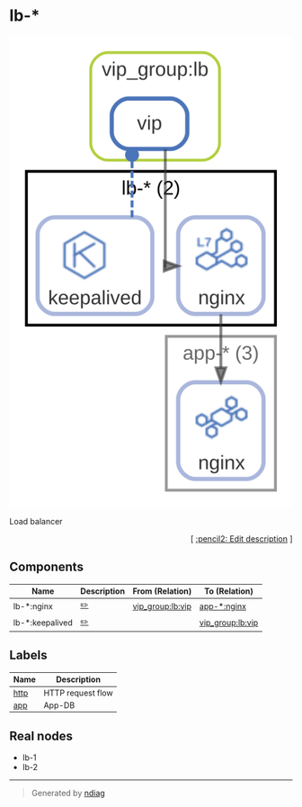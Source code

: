 # lb-*

![diagram](node-lb-_.svg)

Load balancer


<p align="right">
  [ <a href="../input/ndiag.descriptions/_node-lb-_.md">:pencil2: Edit description</a> ]
<p>

## Components

| Name | Description | From (Relation) | To (Relation) |
| --- | --- | --- | --- |
| lb-*:nginx |  <a href="../input/ndiag.descriptions/_component-lb-__nginx.md">:pencil2:</a> | [vip_group:lb:vip](layer-vip_group.md#vip_grouplb) | [app-*:nginx](node-app-_.md) |
| lb-*:keepalived |  <a href="../input/ndiag.descriptions/_component-lb-__keepalived.md">:pencil2:</a> |  | [vip_group:lb:vip](layer-vip_group.md#vip_grouplb) |

## Labels

| Name | Description |
| --- | --- |
| [http](label-http.md) | HTTP request flow |
| [app](label-app.md) | App-DB |
## Real nodes

- lb-1
- lb-2

---

> Generated by [ndiag](https://github.com/k1LoW/ndiag)

